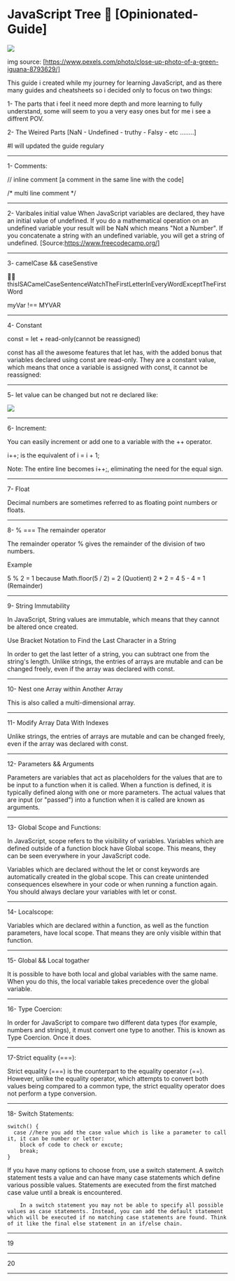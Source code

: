 # JavaScript Tree 🌳 [Opinionated-Guide]

![](/assets/pexels-luci-8793629-modified.jpg)

img source: [https://www.pexels.com/photo/close-up-photo-of-a-green-iguana-8793629/]

This guide i created while my journey for learning JavaScript, and as there many guides and cheatsheets so i decided only to focus on two things:

1- The parts that i feel it need more depth and more learning to fully understand, some will seem to you a very easy ones but for me i see a diffrent POV.

2- The Weired Parts [NaN - Undefined - truthy - Falsy - etc ........]

#I will updated the guide regulary 

---

1- Comments:

// inline comment [a comment in the same line with the code]

/* multi
       line
           comment */
           
---

2- Varibales initial value
When JavaScript variables are declared, they have an initial value of undefined. If you do a mathematical operation on an undefined variable your result will be NaN which means "Not a Number". If you concatenate a string with an undefined variable, you will get a string of undefined. [Source:https://www.freecodecamp.org/]

---

3- camelCase && caseSenstive

🐫🐪 thisISACamelCaseSentenceWatchTheFirstLetterInEveryWordExceptTheFirstWord

 myVar !== MYVAR

---

4- Constant

const = let + read-only(cannot be reassigned)

const has all the awesome features that let has, with the added bonus that variables declared using const are read-only. They are a constant value, which means that once a variable is assigned with const, it cannot be reassigned:

---

5- let value can be changed but not re declared like:

![](/assets/let-reassign.png)

---

6- Increment:

You can easily increment or add one to a variable with the ++ operator.

i++;  is the equivalent of  i = i + 1;

Note: The entire line becomes i++;, eliminating the need for the equal sign.

---

7- Float

Decimal numbers are sometimes referred to as floating point numbers or floats.

---

8-  % === The remainder operator

The remainder operator % gives the remainder of the division of two numbers.

Example

5 % 2 = 1 because
Math.floor(5 / 2) = 2 (Quotient)
2 * 2 = 4
5 - 4 = 1 (Remainder)

---

9- String Immutability


In JavaScript, String values are immutable, which means that they cannot be altered once created.

Use Bracket Notation to Find the Last Character in a String

In order to get the last letter of a string, you can subtract one from the string's length.
Unlike strings, the entries of arrays are mutable and can be changed freely, even if the array was declared with const.

---

10- Nest one Array within Another Array

This is also called a multi-dimensional array.


---

11- Modify Array Data With Indexes

Unlike strings, the entries of arrays are mutable and can be changed freely, even if the array was declared with const.

---

12- Parameters && Arguments

Parameters are variables that act as placeholders for the values that are to be input to a function when it is called. When a function is defined, it is typically defined along with one or more parameters. The actual values that are input (or "passed") into a function when it is called are known as arguments.

---

13- Global Scope and Functions:

In JavaScript, scope refers to the visibility of variables. Variables which are defined outside of a function block have Global scope. This means, they can be seen everywhere in your JavaScript code.

Variables which are declared without the let or const keywords are automatically created in the global scope. This can create unintended consequences elsewhere in your code or when running a function again. You should always declare your variables with let or const.

---

14- Localscope:

Variables which are declared within a function, as well as the function parameters, have local scope. That means they are only visible within that function.

---

15- Global && Local togather

It is possible to have both local and global variables with the same name. When you do this, the local variable takes precedence over the global variable.

---

16- Type Coercion:

In order for JavaScript to compare two different data types (for example, numbers and strings), it must convert one type to another. This is known as Type Coercion. Once it does.

---

17-Strict equality (===):

Strict equality (===) is the counterpart to the equality operator (==). However, unlike the equality operator, which attempts to convert both values being compared to a common type, the strict equality operator does not perform a type conversion.

---

18- Switch Statements:

```
switch() {
  case //here you add the case value which is like a parameter to call it, it can be number or letter:
    block of code to check or excute;
    break;
}
```

If you have many options to choose from, use a switch statement. A switch statement tests a value and can have many case statements which define various possible values. Statements are executed from the first matched case value until a break is encountered.

        In a switch statement you may not be able to specify all possible values as case statements. Instead, you can add the default statement which will be executed if no matching case statements are found. Think of it like the final else statement in an if/else chain.



---

19


---

20


---
